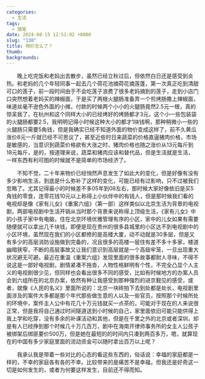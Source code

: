 ```yaml
---
categories:
  - 生活
tags:
  - 随笔
date: 2024-08-15 12:51:02 +0800
slug: "138"
title: 物价怎么了？
thumb: 
backgrounds:
---
```


&emsp;&emsp;晚上吃完饭和老妈出去散步，虽然已经立秋过后，但依然白日还是感受到炎热。和老妈的几个年轻同事一起去几个荷花池摘荷花摘莲蓬，第一次真正吃到清甜可口的莲子，前一段时间由于不会吃莲子浪费了很多老妈摘到的莲子，走到小店门口突然想着老妈买的辣椒面，于是买了两根火腿肠准备弄一个煎烤肠撒上辣椒面，味道丝毫不逊色外面的小摊，付款的时候两个小小的火腿肠竟然2.5元一根，真的惊呆我了，在杭州和这个同样大小的已经烤好的烤肠都才3元，这个小一些包装袋的火腿肠都要2.5，我明明记得小时候这种大小的都才1块钱啊，那种稍微小一些的火腿肠只需要5角钱，但是我确实已经不知道外面的物价变成这样了，前不久黄瓜涨价8元一斤就已经不可思议了，甚至近些时日来蔬菜的价格直逼猪肉价格，市场是敏感的，当意识到蔬菜价格欲有大涨之时，猪肉价格也随之涨价从13元每斤到18元每斤，是的，按道理来说，蔬菜和猪肉应该和替代品，但是生活就是生活，一样东西有利可图的时候就不是简单的市场经济了。

&emsp;&emsp;不知不觉，二十年来物价已经悄然声息发生了如此大的变化，但是好像有没有多少影响生活，到底是什么弥补了这样的变化，可能已经有过影响，只不过被我们忽略了。尤其记得最小的时候差不多05年到08左右，那时候大家好像依旧是买5角钱的零食，连零花钱10元以上称得上小伙伴中的有钱人，但是那时候我们看的电视却是像《家有儿女》《重案六组》（第一部）这样类似以北京生活为背景的电视剧，两部电视剧中生活开销从当时那个背景来说称得上顶级生活，《家有儿女》中的小孩子家中有电脑，住在北京环境优雅管理有序的小区，家中的儿女如果有需要随便就可以拿出几千块钱，即便是现在贵州的很多县城里的小区达不到电视剧中的小区环境，虽然现在我们的小区都修的是高楼大厦，动不动就是30多层，但是又有多少的高层消防设施做到完备的，况且很多的高楼一层住有差不多十多家，楼道幽暗狭窄，不断的高层事故又让我们意识到高层就是一个高级牢笼，一旦出现重大状况避无可避。最近在重温《重案六组》发现里面的很多故事都耐人寻味，不得不说这是一部好电视剧，剧情紧凑不拖沓，人物性格鲜明有个性，不完全凸显个人主义的电视剧很少见，但同样也会看出很多不同的感受，比如有时候地方的办案人员会到六组所在的北京办案，依然有种让我感受到那种强烈的进京觐见的感受，或者，就像《人民的名义》里面所说的：北京一块砖拍下去到处都是处长，电视剧里面涉及的案件大多都是那个年代那些做生意的人以及一些官员，按照那个时候所处的环境中，案件主人公中有花几十万元钱就买一点茶的，可能对于现在的人来说很正常，但是我将自己通过时间隧道送到小时候的自己，家里面依旧可能只能供得上我上学和吃穿，没有多余的补课活动和其他，但是在千里之外的北京或者深圳，却是有人已经挣到那个时候几十万几百万，剧中在海南开律师事务所的女主人公孩子被绑架后绑匪要价500万，但是她在最短的的时间内只凑到两百多万，嗯，就算现在的中国有多少家庭里面的流动资金可以随时拿出百万以上呢？

&emsp;&emsp;我承认我是带着一些对比的心态的看这些东西的，俗话说：幸福的家庭都是一样的，不幸的家庭各有各的不幸。比较带来的是痛苦不是幸福，但我还是好奇这一切是如何发生的，或者为何要这样发生，目前还不得而知。

